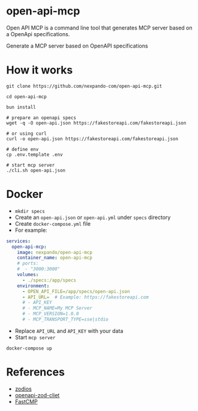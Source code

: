 # open-api-mcp

Open API MCP is a command line tool that generates MCP server based on a OpenApi specifications.

Generate a MCP server based on OpenAPI specifications

# How it works

```
git clone https://github.com/nexpando-com/open-api-mcp.git

cd open-api-mcp

bun install

# prepare an openapi specs
wget -q -O open-api.json https://fakestoreapi.com/fakestoreapi.json

# or using curl
curl -o open-api.json https://fakestoreapi.com/fakestoreapi.json

# define env
cp .env.template .env

# start mcp server
./cli.sh open-api.json
```

# Docker

- `mkdir specs`
- Create an `open-api.json` or `open-api.yml` under `specs` directory
- Create `docker-compose.yml` file
- For example:

```yml
services:
  open-api-mcp:
    image: nexpando/open-api-mcp
    container_name: open-api-mcp
    # ports:
    #  - "3000:3000"
    volumes:
      - ./specs:/app/specs
    environment:
      - OPEN_API_FILE=/app/specs/open-api.json
      - API_URL=  # Example: https://fakestoreapi.com
      # - API_KEY
      # - MCP_NAME=My MCP Server
      # - MCP_VERSION=1.0.0
      # - MCP_TRANSPORT_TYPE=sse|stdio
```

- Replace `API_URL` and `API_KEY` with your data
- Start `mcp server`

```
docker-compose up
```

# References

- [zodios](https://github.com/ecyrbe/zodios)
- [openapi-zod-cliet](https://github.com/astahmer/openapi-zod-client)
- [FastCMP](https://github.com/punkpeye/fastmcp)
